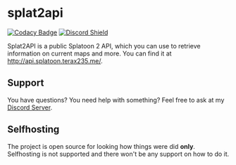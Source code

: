 # splat2api

[![Codacy Badge](https://api.codacy.com/project/badge/Grade/37e2e8e1c849410da15893f8d995cb33)](https://www.codacy.com/project/Terax235/splat2api/dashboard?utm_source=github.com&amp;utm_medium=referral&amp;utm_content=Terax235/splat2api&amp;utm_campaign=Badge_Grade_Dashboard)
[![Discord Shield](https://discordapp.com/api/guilds/480846510070693910/embed.png?style=shield)](https://discord.gg/fCWumjH)

Splat2API is a public Splatoon 2 API, which you can use to retrieve information on current maps and more. You can find it at http://api.splatoon.terax235.me/.

## Support
You have questions? You need help with something?
Feel free to ask at my [Discord Server](https://discord.gg/fCWumjH).

## Selfhosting
The project is open source for looking how things were did **only**. Selfhosting is not supported and there won't be any support on how to do it.